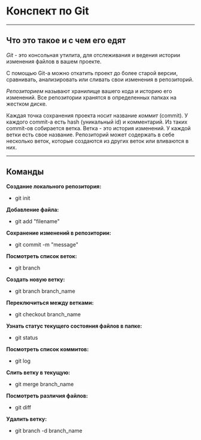 # Конспект по Git
***
## Что это такое и с чем его едят
*Git* - это консольная утилита, для отслеживания и ведения истории изменения файлов в вашем проекте. 

С помощью Git-a можно откатить проект до более старой версии, сравнивать, анализировать или сливать свои изменения в репозиторий.

*Репозиторием* называют хранилище вашего кода и историю его изменений. Все репозитории хранятся в определенных папках на жестком диске.

Каждая точка сохранения проекта носит название *коммит* (commit). У каждого commit-a есть hash (уникальный id) и комментарий. Из таких commit-ов собирается ветка. Ветка - это история изменений. У каждой ветки есть свое название. Репозиторий может содержать в себе несколько веток, которые создаются из других веток или вливаются в них.
***
## Команды
**Создание локального репозитория:**
- git init

**Добавление файла:**
- git add "filename"

**Сохранение изменений в репозитории:**
- git commit -m "message"

**Посмотреть список веток:**
- git branch

**Создать новую ветку:**
- git branch branch_name

**Переключиться между ветками:**
- git checkout branch_name

**Узнать статус текущего состояния файлов в папке:**
- git status

**Посмотреть список коммитов:**
- git log

**Слить ветку в текущую:**
- git merge branch_name

**Посмотреть различия файлов:**
- git diff

**Удалить ветку:**
- git branch -d branch_name